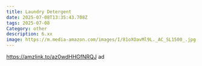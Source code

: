 ```yaml
---
title: Laundry Detergent
date: 2025-07-08T13:35:43.708Z
tags: 2025-07-08
Category: other
description: 6.xx
image: https://m.media-amazon.com/images/I/81oXOavMl9L._AC_SL1500_.jpg
---
```

https://amzlink.to/az0wdHHGfNRQJ ad